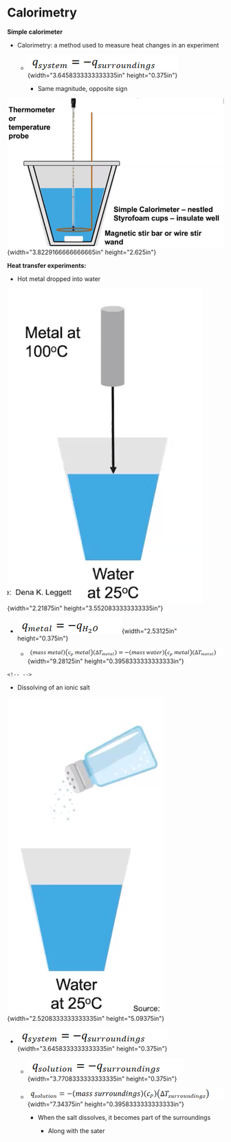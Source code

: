 # Calorimetry

**Simple calorimeter**
-   Calorimetry: a method used to measure heat changes in an experiment

    -   ![](../media/Unit-6-Calorimetry-image1.png){width="3.6458333333333335in" height="0.375in"}

        -   Same magnitude, opposite sign

![Thermometer or temperature probe ppy Simple Calorimeter --- nestled Styrofoam cups --- insulate well Magnetic stir bar or wire stir wand ](../media/Unit-6-Calorimetry-image2.png){width="3.8229166666666665in" height="2.625in"}

**Heat transfer experiments:**
-   Hot metal dropped into water

![Metal at 1 oooc Water Dena K. Leggett at ](../media/Unit-6-Calorimetry-image3.png){width="2.21875in" height="3.5520833333333335in"}
-   ![](../media/Unit-6-Calorimetry-image4.png){width="2.53125in" height="0.375in"}

    -   ![](../media/Unit-6-Calorimetry-image5.png){width="9.28125in" height="0.3958333333333333in"}

```{=html}
<!-- -->
```
-   Dissolving of an ionic salt

![Water at 250C ](../media/Unit-6-Calorimetry-image6.png){width="2.5208333333333335in" height="5.09375in"}


-   ![](../media/Unit-6-Calorimetry-image7.png){width="3.6458333333333335in" height="0.375in"}

    -   ![](../media/Unit-6-Calorimetry-image8.png){width="3.7708333333333335in" height="0.375in"}

    -   ![](../media/Unit-6-Calorimetry-image9.png){width="7.34375in" height="0.3958333333333333in"}

        -   When the salt dissolves, it becomes part of the surroundings

            -   Along with the sater











